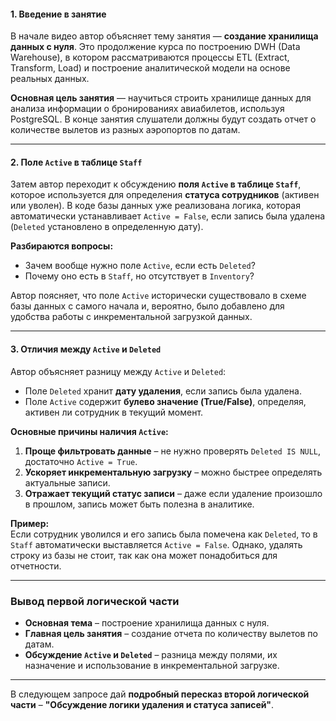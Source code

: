 #### **1. Введение в занятие**

В начале видео автор объясняет тему занятия — **создание хранилища данных с нуля**. Это продолжение курса по построению DWH (Data Warehouse), в котором рассматриваются процессы ETL (Extract, Transform, Load) и построение аналитической модели на основе реальных данных.

**Основная цель занятия** — научиться строить хранилище данных для анализа информации о бронированиях авиабилетов, используя PostgreSQL. В конце занятия слушатели должны будут создать отчет о количестве вылетов из разных аэропортов по датам.

---

#### **2. Поле `Active` в таблице `Staff`**

Затем автор переходит к обсуждению **поля `Active` в таблице `Staff`**, которое используется для определения **статуса сотрудников** (активен или уволен). В коде базы данных уже реализована логика, которая автоматически устанавливает `Active = False`, если запись была удалена (`Deleted` установлено в определенную дату).

**Разбираются вопросы:**

- Зачем вообще нужно поле `Active`, если есть `Deleted`?
- Почему оно есть в `Staff`, но отсутствует в `Inventory`?

Автор поясняет, что поле `Active` исторически существовало в схеме базы данных с самого начала и, вероятно, было добавлено для удобства работы с инкрементальной загрузкой данных.

---

#### **3. Отличия между `Active` и `Deleted`**

Автор объясняет разницу между `Active` и `Deleted`:

- Поле `Deleted` хранит **дату удаления**, если запись была удалена.
- Поле `Active` содержит **булево значение (True/False)**, определяя, активен ли сотрудник в текущий момент.

**Основные причины наличия `Active`:**

1. **Проще фильтровать данные** – не нужно проверять `Deleted IS NULL`, достаточно `Active = True`.
2. **Ускоряет инкрементальную загрузку** – можно быстрее определять актуальные записи.
3. **Отражает текущий статус записи** – даже если удаление произошло в прошлом, запись может быть полезна в аналитике.

**Пример:**  
Если сотрудник уволился и его запись была помечена как `Deleted`, то в `Staff` автоматически выставляется `Active = False`. Однако, удалять строку из базы не стоит, так как она может понадобиться для отчетности.

---

### **Вывод первой логической части**

- **Основная тема** – построение хранилища данных с нуля.
- **Главная цель занятия** – создание отчета по количеству вылетов по датам.
- **Обсуждение `Active` и `Deleted`** – разница между полями, их назначение и использование в инкрементальной загрузке.

---

В следующем запросе дай **подробный пересказ второй логической части** – **"Обсуждение логики удаления и статуса записей"**.